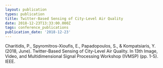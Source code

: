 ```yaml
---
layout: publication
types: publication
title: Twitter-Based Sensing of City-Level Air Quality
date: 2018-12-23T13:33:00.000Z
tags: conference_publications
publication_date: '2018-12-23'
---
```

Charitidis, P., Spyromitros-Xioufis, E., Papadopoulos, S., & Kompatsiaris, Y. (2018, June). Twitter-Based Sensing of City-Level Air Quality. In 13th Image, Video, and Multidimensional Signal Processing Workshop (IVMSP) (pp. 1-5). IEEE.
